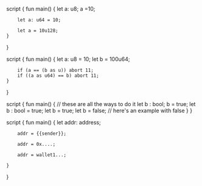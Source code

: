 script {
    fun main() {
        let a: u8;
        a =10;

        let a: u64 = 10;

        let a = 10u128; 
    }
}



script {
    fun main() {
        let a: u8 = 10;
        let b = 100u64;

        if (a == (b as u)) abort 11;
        if ((a as u64) == b) abort 11;
    }
}


script {
    fun main() {
        // these are all the ways to do it
        let b : bool; b = true;
        let b : bool = true;
        let b = true;
        let b = false; // here's an example with false
    }
}


script {
    fun main() {
        let addr: address;

        addr = {{sender}};

        addr = 0x....;

        addr = wallet1...;
        
    }
}